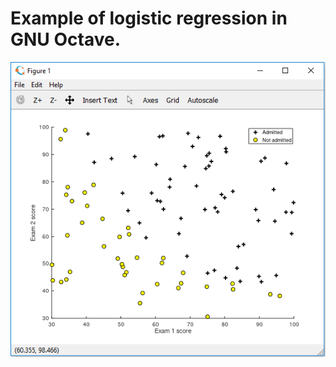 # Example of logistic regression in GNU Octave.

![alt text](https://github.com/kchunter/machineLearning/blob/master/pictures/plottedData.PNG)
